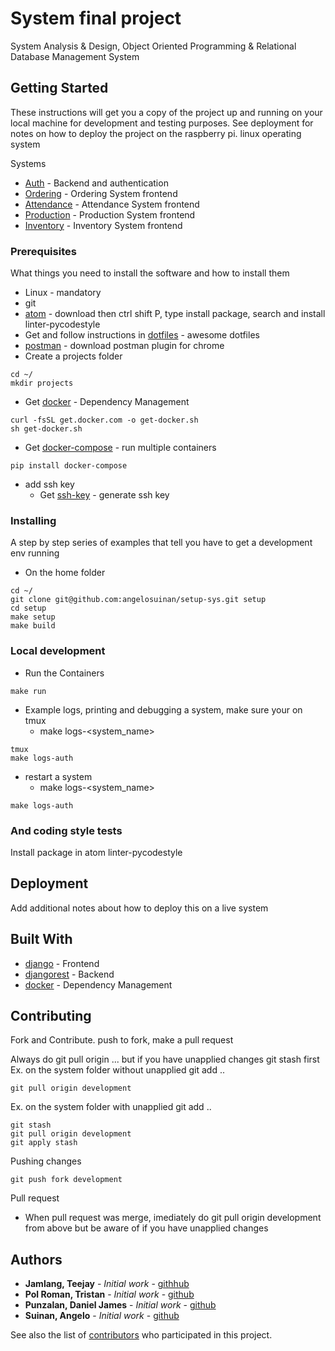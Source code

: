 # System final project

System Analysis & Design, Object Oriented Programming & Relational Database Management System

## Getting Started

These instructions will get you a copy of the project up and running on your local machine for development and testing purposes. See deployment for notes on how to deploy the project on the raspberry pi.
linux operating system

Systems
* [Auth](https://github.com/angelosuinan/auth-sys) - Backend and authentication
* [Ordering](https://github.com/angelosuinan/ordering-sys) - Ordering System frontend
* [Attendance](https://github.com/docker/docker-install) - Attendance System frontend
* [Production](https://github.com/docker/docker-install) - Production System frontend
* [Inventory](https://github.com/docker/docker-install) - Inventory System frontend

### Prerequisites

What things you need to install the software and how to install them


* Linux - mandatory
* git
* [atom](https://atom.io/) - download then ctrl shift P, type install package, search and install linter-pycodestyle
* Get and follow instructions in [dotfiles](https://github.com/angelosuinan/dotfiles) - awesome dotfiles
* [postman](https://chrome.google.com/webstore/detail/postman/fhbjgbiflinjbdggehcddcbncdddomop?hl=en) - download postman plugin for chrome
* Create a projects folder
```
cd ~/
mkdir projects
```
* Get [docker](https://github.com/docker/docker-install) - Dependency Management
```
curl -fsSL get.docker.com -o get-docker.sh
sh get-docker.sh
```
* Get [docker-compose](https://docs.docker.com/compose/install/) - run multiple containers
```
pip install docker-compose
```
* add ssh key
  - Get [ssh-key](https://help.github.com/articles/connecting-to-github-with-ssh/) - generate ssh key


### Installing

A step by step series of examples that tell you have to get a development env running

* On the home folder
```
cd ~/
git clone git@github.com:angelosuinan/setup-sys.git setup
cd setup
make setup
make build
```

### Local development
* Run the Containers
```
make run
```
* Example logs, printing and debugging a system, make sure your on tmux
  - make logs-<system_name>
```
tmux
make logs-auth
```
* restart a system
  - make logs-<system_name>
```
make logs-auth
```

### And coding style tests

Install package in atom linter-pycodestyle

## Deployment

Add additional notes about how to deploy this on a live system

## Built With

* [django](https://docs.djangoproject.com/en/1.11/) - Frontend
* [djangorest](https://maven.apache.org/) - Backend
* [docker](http://www.django-rest-framework.org/tutorial/quickstart/#quickstart) - Dependency Management

## Contributing

Fork and Contribute. push to fork, make a pull request

Always do git pull origin ... but if you have unapplied changes git stash first
Ex. on the system folder without unapplied git add ..
```
git pull origin development
```
Ex. on the system folder with unapplied git add ..
```
git stash
git pull origin development
git apply stash
```

Pushing changes
```
git push fork development
```

Pull request

* When pull request was merge, imediately do git pull origin development from above
  but be aware of if you have unapplied changes

## Authors

* **Jamlang, Teejay** - *Initial work* - [githhub](https://github.com/abrahamlanggam)
* **Pol Roman, Tristan** - *Initial work* - [github](https://github.com/aRTiPee)
* **Punzalan, Daniel James** - *Initial work* - [github](https://github.com/djmp09)
* **Suinan, Angelo** - *Initial work* - [github](https://github.com/angelosuinan)

See also the list of [contributors](https://github.com/your/project/contributors) who participated in this project.
